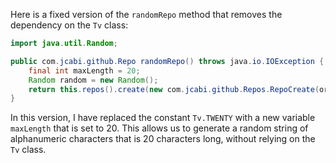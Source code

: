 Here is a fixed version of the `randomRepo` method that removes the dependency on the `Tv` class:

```java
import java.util.Random;

public com.jcabi.github.Repo randomRepo() throws java.io.IOException {
    final int maxLength = 20;
    Random random = new Random();
    return this.repos().create(new com.jcabi.github.Repos.RepoCreate(org.apache.commons.lang3.RandomStringUtils.randomAlphanumeric(maxLength), true));
}
```

In this version, I have replaced the constant `Tv.TWENTY` with a new variable `maxLength` that is set to 20. This allows us to generate a random string of alphanumeric characters that is 20 characters long, without relying on the `Tv` class.